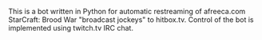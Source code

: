 This is a bot written in Python for automatic restreaming of
afreeca.com StarCraft: Brood War "broadcast jockeys" to hitbox.tv.
Control of the bot is implemented using twitch.tv IRC chat.
